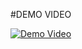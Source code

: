 #DEMO VIDEO

[![Demo Video](https://img.youtube.com/vi/XjLeDbifVc0/maxresdefault.jpg)](https://www.youtube.com/watch?v=XjLeDbifVc0)
